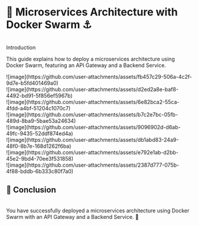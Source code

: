 
<h1>🚀 Microservices Architecture with Docker Swarm ⚓</h1>
<br>Introduction
<p>This guide explains how to deploy a microservices architecture using Docker Swarm, featuring an API Gateway and a Backend Service.</p>
![image](https://github.com/user-attachments/assets/fb457c29-506a-4c2f-9d7e-b5fd401469a0)<br>
![image](https://github.com/user-attachments/assets/d2ed2a8e-baf8-4492-bd91-5f856ef5967b)<br>
![image](https://github.com/user-attachments/assets/6e82bca2-55ca-4fdd-a4bf-51204c1070c7)<br>
![image](https://github.com/user-attachments/assets/b7c2e7bc-05fb-489d-8ba9-5bae53a24634)<br>
![image](https://github.com/user-attachments/assets/9096902d-d6ab-49fc-9435-52ddf874ed4a)<br>
![image](https://github.com/user-attachments/assets/db1abd83-24a9-48f0-8b7e-168d1262f6ba)<br>
![image](https://github.com/user-attachments/assets/e792e1ab-d2bb-45e2-9bd4-70ee3f531858)<br>
![image](https://github.com/user-attachments/assets/2387d777-075b-4f88-bddb-6b333c80f7a0)<br>




<h2>🎉 Conclusion</h2>
<br>You have successfully deployed a microservices architecture using Docker Swarm with an API Gateway and a Backend Service. 🚀
